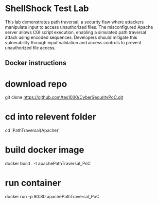# ShellShock Test Lab

This lab demonstrates path traversal, a security flaw where attackers manipulate input to access unauthorized files. The misconfigured Apache server allows CGI script execution, enabling a simulated path traversal attack using encoded sequences. Developers should mitigate this vulnerability through input validation and access controls to prevent unauthorized file access.


## Docker instructions
# download repo
git clone https://github.com/tes1000/CyberSecurityPoC.git

# cd into relevent folder
cd 'PathTraversal(Apache)'

# build docker image
docker build . -t apachePathTraversal_PoC

# run container
docker run -p 80:80 apachePathTraversal_PoC